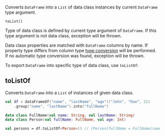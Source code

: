[//]: # (title: toList)

<!---IMPORT org.jetbrains.kotlinx.dataframe.samples.api.Collections-->

Converts `DataFrame` into a `List` of data class instances by current `DataFrame` type argument.

```
toList()
```

Type of data class is defined by current type argument of `DataFrame`. If this type argument is not data class, exception will be thrown.

Data class properties are matched with `DataFrame` columns by name. If property type differs from column type [type conversion](convert.md) will be performed. If no automatic type conversion was found, exception will be thrown. 

To export `DataFrame` into specific type of data class, use `toListOf`:

## toListOf

Converts `DataFrame` into a `List` of instances of given data class.

<!---FUN listInterop5-->

```kotlin
val df = dataFrameOf("name", "lastName", "age")("John", "Doe", 21)
    .group("name", "lastName").into("fullName")

data class FullName(val name: String, val lastName: String)
data class Person(val fullName: FullName, val age: Int)

val persons = df.toListOf<Person>() // [Person(fullName = FullName(name = "John", lastName = "Doe"), age = 21)]
```

<!---END-->
